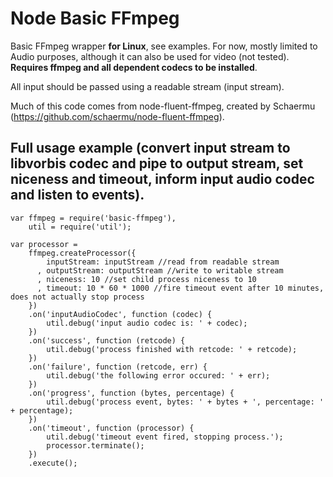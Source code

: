 Node Basic FFmpeg
==================

Basic FFmpeg wrapper __for Linux__, see examples. For now, mostly limited to Audio purposes, although it can also be used for video (not tested). __Requires ffmpeg and all dependent codecs to be installed__.

All input should be passed using a readable stream (input stream).

Much of this code comes from node-fluent-ffmpeg, created by Schaermu (https://github.com/schaermu/node-fluent-ffmpeg).

Full usage example (convert input stream to libvorbis codec and pipe to output stream, set niceness and timeout, inform input audio codec and listen to events). 
------------------

    var ffmpeg = require('basic-ffmpeg'),
        util = require('util');
        
    var processor = 
        ffmpeg.createProcessor({
            inputStream: inputStream //read from readable stream
          , outputStream: outputStream //write to writable stream
          , niceness: 10 //set child process niceness to 10
          , timeout: 10 * 60 * 1000 //fire timeout event after 10 minutes, does not actually stop process
        })
        .on('inputAudioCodec', function (codec) {
            util.debug('input audio codec is: ' + codec);
        })
        .on('success', function (retcode) {
            util.debug('process finished with retcode: ' + retcode);
        })
        .on('failure', function (retcode, err) {
            util.debug('the following error occured: ' + err);
        })
        .on('progress', function (bytes, percentage) {
            util.debug('process event, bytes: ' + bytes + ', percentage: ' + percentage);
        })
        .on('timeout', function (processor) {
            util.debug('timeout event fired, stopping process.');
            processor.terminate();
        })
        .execute();